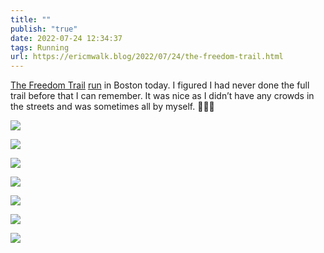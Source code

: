 ```yaml
---
title: ""
publish: "true"
date: 2022-07-24 12:34:37
tags: Running
url: https://ericmwalk.blog/2022/07/24/the-freedom-trail.html
---
```


[The Freedom Trail](https://www.thefreedomtrail.org) [run](http://www.strava.com/activities/7520621361) in Boston today. I figured I had never done the full trail before that I can remember. It was nice as I didn’t have any crowds in the streets and was sometimes all by myself. 🏃🏻‍♂️

![](https://ericmwalk.blog/uploads/2022/41146fbd8e.jpg)

![](https://ericmwalk.blog/uploads/2022/e3d51827d6.jpg)

![](https://ericmwalk.blog/uploads/2022/26cdd7bf7e.jpg)

![](https://ericmwalk.blog/uploads/2022/b0ab30858d.jpg)

![](https://ericmwalk.blog/uploads/2022/e1eeaabaa6.jpg)

![](https://ericmwalk.blog/uploads/2022/bc77cba7e0.jpg)

![](https://ericmwalk.blog/uploads/2022/c8b497330f.jpg)